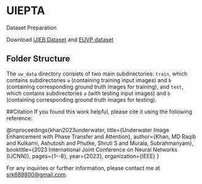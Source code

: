 # UIEPTA

Dataset Preparation

Download [UIEB Dataset](https://li-chongyi.github.io/proj_benchmark.html) and [EUVP dataset](https://drive.google.com/drive/folders/1ZEql33CajGfHHzPe1vFxUFCMcP0YbZb3)

## Folder Structure
The `uw_data` directory consists of two main subdirectories: `train`, which contains subdirectories `a` (containing training input images) and `b` (containing corresponding ground truth images for training), and `test`, which contains subdirectories `a` (with testing input images) and `b` (containing corresponding ground truth images for testing).

##Citation
If you found this work helpful, please cite it using the following reference:

@inproceedings{khan2023underwater,
  title={Underwater Image Enhancement with Phase Transfer and Attention},
  author={Khan, MD Raqib and Kulkarni, Ashutosh and Phutke, Shruti S and Murala, Subrahmanyam},
  booktitle={2023 International Joint Conference on Neural Networks (IJCNN)},
  pages={1--8},
  year={2023},
  organization={IEEE}
}

For any inquiries or further information, please contact me at srk689800@gmail.com.

